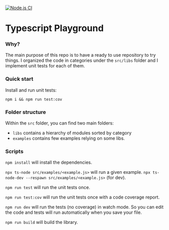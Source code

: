 [![Node.js CI](https://github.com/berdal84/typescript-playground/actions/workflows/node.js.yml/badge.svg)](https://github.com/berdal84/typescript-playground/actions/workflows/node.js.yml)

Typescript Playground
=====================

### Why?

The main purpose of this repo is to have a ready to use repository to try things.
I organized the code in categories under the `src/libs` folder and I implement unit tests for each of them.

### Quick start

Install and run unit tests:
```
npm i && npm run test:cov
```

### Folder structure

Within the `src` folder, you can find two main folders:
- `libs` contains a hierarchy of modules sorted by category
- `examples` contains few examples relying on some libs.

### Scripts

`npm install` will install the dependencies.

`npx ts-node src/examples/<example.js>` will run a given example.
`npx ts-node-dev --respawn src/examples/<example.js>` (for dev).

`npm run test` will run the unit tests once.

`npm run test:cov` will run the unit tests once with a code coverage report.

`npm run dev` will run the tests (no coverage) in watch mode. So you can edit the code and tests will run automatically when you save your file.

`npm run build` will build the library.

